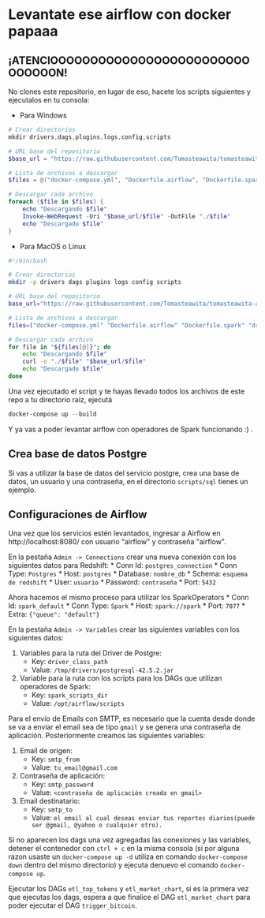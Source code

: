 # Levantate ese airflow con docker papaaa
## ¡ATENCIOOOOOOOOOOOOOOOOOOOOOOOOOOOOOOON!

No clones este repositorio, en lugar de eso, hacete los scripts siguientes y ejecutalos en tu consola:

* Para Windows
```PowerShell
# Crear directorios
mkdir drivers,dags,plugins,logs,config,scripts

# URL base del repositorio
$base_url = "https://raw.githubusercontent.com/Tomasteawita/tomasteawita-airflow/main"

# Lista de archivos a descargar
$files = @("docker-compose.yml", "Dockerfile.airflow", "Dockerfile.spark", "drivers/postgresql-42.5.2.jar", "requirements.txt", "README.md", "config/airflow.cfg", ".env")

# Descargar cada archivo
foreach ($file in $files) {
    echo "Descargando $file"
    Invoke-WebRequest -Uri "$base_url/$file" -OutFile "./$file"
    echo "Descargado $file"
}
```

* Para MacOS o Linux

```Bash
#!/bin/bash

# Crear directorios
mkdir -p drivers dags plugins logs config scripts

# URL base del repositorio
base_url="https://raw.githubusercontent.com/Tomasteawita/tomasteawita-airflow/main"

# Lista de archivos a descargar
files=("docker-compose.yml" "Dockerfile.airflow" "Dockerfile.spark" "drivers/postgresql-42.5.2.jar" "requirements.txt" "README.md" "config/airflow.cfg" ".env")

# Descargar cada archivo
for file in "${files[@]}"; do
    echo "Descargando $file"
    curl -o "./$file" "$base_url/$file"
    echo "Descargado $file"
done
```

Una vez ejecutado el script y te hayas llevado todos los archivos de este repo a tu directorio raiz, ejecutá
```PowerShell
docker-compose up --build
```
Y ya vas a poder levantar airflow con operadores de Spark funcionando :) .

## Crea base de datos Postgre
Si vas a utilizar la base de datos del servicio postgre, crea una base de datos, un usuario y una contraseña, en el directorio `scripts/sql` tienes un ejemplo.

## Configuraciones de Airflow
Una vez que los servicios estén levantados, ingresar a Airflow en http://localhost:8080/ con usuario "airflow" y contraseña "airflow".

En la pestaña `Admin -> Connections` crear una nueva conexión con los siguientes datos para Redshift:
    * Conn Id: `postgres_connection`
    * Conn Type: `Postgres`
    * Host: `postgres`
    * Database: `nombre_db`
    * Schema: `esquema de redshift`
    * User: `usuario`
    * Password: `contraseña`
    * Port: `5432`

Ahora hacemos el mismo proceso para utilizar los SparkOperators
    * Conn Id: `spark_default`
    * Conn Type: `Spark`
    * Host: `spark://spark`
    * Port: `7077`
    * Extra: `{"queue": "default"}`

En la pestaña `Admin -> Variables` crear las siguientes variables con los siguientes datos:
1. Variables para la ruta del Driver de Postgre:
    * Key: `driver_class_path`
    * Value: `/tmp/drivers/postgresql-42.5.2.jar`
2. Variable para la ruta con los scripts para los DAGs que utilizan operadores de Spark:
    * Key: `spark_scripts_dir`
    * Value: `/opt/airflow/scripts`

Para el envío de Emails con SMTP, es necesario que la cuenta desde donde se va a enviar el email sea de tipo `gmail` y se genera una contraseña de aplicación. Posteriormente creamos las siguientes variables:
1. Email de origen:
    * Key: `smtp_from`
    * Value: `tu_email@gmail.com`
2. Contraseña de aplicación:    
    * Key: `smtp_password`
    * Value: `<contraseña de aplicación creada en gmail>`
3. Email destinatario:
    * Key: `smtp_to`
    * Value: `el email al cual deseas enviar tus reportes diarios(puede ser @gmail, @yahoo o cualquier otro).`

Si no aparecen los dags una vez agregadas las conexiones y las variables, detener el contenedor con `ctrl + c` en la misma consola (si por alguna razon usaste un `docker-compose up -d` utiliza en comando `docker-compose down` dentro del mismo directorio) y ejecuta denuevo el comando `docker-compose up`.

Ejecutar los DAGs `etl_top_tokens` y `etl_market_chart`, si es la primera vez que ejecutas los dags, espera a que finalice el DAG `etl_market_chart` para poder ejecutar el DAG `trigger_bitcoin`.
